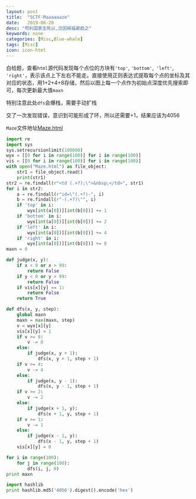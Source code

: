 ```yaml
---
layout: post
title:  "SCTF-Maaaaaaze"
date:   2019-06-20
desc: "苟利国家生死以,岂因祸福避趋之"
keywords: none
categories: [Misc,Blue-whale]
tags: [Misc]
icon: icon-html
---
```


白给题，查看`html`源代码发现每个点位的方块有`'top'`, `'bottom'`,` 'left'`, `'right'`，表示该点上下左右不能走。直接使用正则表达式提取每个点的坐标及其对应的状态，用1+2+4+8存储，然后以图上每一个点作为初始点深度优先搜索即可，每次更新最大值`maxn`

特别注意此处`dfs`会爆栈，需要手动扩栈

交了一次发现错误，意识到可能形成了环，所以还需要+1，结果应该为4056

`Maze`文件地址[Maze.html](/1970/01/01/Maze.html)

```python
import re
import sys
sys.setrecursionlimit(100000)
wyx = [[0 for i in range(100)] for i in range(100)]
vis = [[0 for i in range(100)] for i in range(100)]
with open("Maze.html") as file_object:
    str1 = file_object.read()
    print(str1)
str2 = re.findall(r"<td (.+?);\">&nbsp;</td>", str1)
for i in str2:
	a = re.findall(r"id=\"(.+?)-", i)
	b = re.findall(r"-(.+?)\"", i)
	if 'top' in i:
		wyx[int(a[0])][int(b[0])] += 1
	if 'bottom' in i:
		wyx[int(a[0])][int(b[0])] += 2
	if 'left' in i:
		wyx[int(a[0])][int(b[0])] += 4
	if 'right' in i:
		wyx[int(a[0])][int(b[0])] += 8
maxn = 0

def judge(x, y):
	if x < 0 or x > 99:
		return False
	if y < 0 or y > 99:
		return False
	if vis[x][y] == 1:
		return False
	return True

def dfs(x, y, step):
	global maxn
	maxn = max(maxn, step)
	v = wyx[x][y]
	vis[x][y] = 1
	if v >= 8:
		v -= 8
	else:
		if judge(x, y + 1):
			dfs(x, y + 1, step + 1)
	if v >= 4:
		v -= 4
	else:
		if judge(x, y - 1):
			dfs(x, y - 1, step + 1)
	if v >= 2:
		v -= 2
	else:
		if judge(x + 1, y):
			dfs(x + 1, y, step + 1)
	if v >= 1:
		v -= 1
	else:
		if judge(x - 1, y):
			dfs(x - 1, y, step + 1)
	vis[x][y] = 0

for i in range(100):
	for j in range(100):
		dfs(i, j, 0)
print maxn
```

```python
import hashlib
print hashlib.md5('4056').digest().encode('hex')
```

